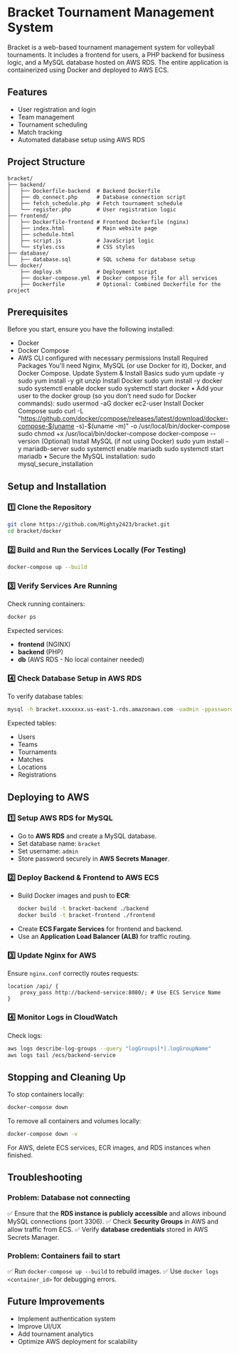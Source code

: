 # Bracket Tournament Management System
Bracket is a web-based tournament management system for volleyball tournaments. It includes a frontend for users, a PHP backend for business logic, and a MySQL database hosted on AWS RDS. The entire application is containerized using Docker and deployed to AWS ECS.

## Features
- User registration and login
- Team management
- Tournament scheduling
- Match tracking
- Automated database setup using AWS RDS

## Project Structure
```
bracket/
├── backend/
│   ├── Dockerfile-backend  # Backend Dockerfile
│   ├── db_connect.php      # Database connection script
│   ├── fetch_schedule.php  # Fetch tournament schedule
│   └── register.php        # User registration logic
├── frontend/
│   ├── Dockerfile-frontend # Frontend Dockerfile (nginx)
│   ├── index.html          # Main website page
│   ├── schedule.html
│   ├── script.js           # JavaScript logic
│   └── styles.css          # CSS styles
├── database/
│   ├── database.sql        # SQL schema for database setup
└── docker/
    ├── deploy.sh           # Deployment script
    ├── docker-compose.yml  # Docker compose file for all services
    ├── Dockerfile          # Optional: Combined Dockerfile for the project
```

## Prerequisites
Before you start, ensure you have the following installed:
- Docker
- Docker Compose
- AWS CLI configured with necessary permissions
Install Required Packages
You'll need Nginx, MySQL (or use Docker for it), Docker, and Docker Compose.
Update System & Install Basics
sudo yum update -y
sudo yum install -y git unzip
Install Docker
sudo yum install -y docker
sudo systemctl enable docker
sudo systemctl start docker
•	Add your user to the docker group (so you don’t need sudo for Docker commands): 
sudo usermod -aG docker ec2-user
Install Docker Compose
sudo curl -L "https://github.com/docker/compose/releases/latest/download/docker-compose-$(uname -s)-$(uname -m)" -o /usr/local/bin/docker-compose
sudo chmod +x /usr/local/bin/docker-compose
docker-compose --version
(Optional) Install MySQL (if not using Docker)
sudo yum install -y mariadb-server
sudo systemctl enable mariadb
sudo systemctl start mariadb
•	Secure the MySQL installation: 
sudo mysql_secure_installation

## Setup and Installation
### 1️⃣ Clone the Repository
```sh
git clone https://github.com/Mighty2423/bracket.git
cd bracket/docker
```

### 2️⃣ Build and Run the Services Locally (For Testing)
```sh
docker-compose up --build
```

### 3️⃣ Verify Services Are Running
Check running containers:
```sh
docker ps
```
Expected services:
- **frontend** (NGINX)
- **backend** (PHP)
- **db** (AWS RDS - No local container needed)

### 4️⃣ Check Database Setup in AWS RDS
To verify database tables:
```sh
mysql -h bracket.xxxxxxx.us-east-1.rds.amazonaws.com -uadmin -ppassword -e "SHOW TABLES IN bracket;"
```
Expected tables:
- Users
- Teams
- Tournaments
- Matches
- Locations
- Registrations

## Deploying to AWS

### 1️⃣ **Setup AWS RDS for MySQL**
- Go to **AWS RDS** and create a MySQL database.
- Set database name: `bracket`
- Set username: `admin`
- Store password securely in **AWS Secrets Manager**.

### 2️⃣ **Deploy Backend & Frontend to AWS ECS**
- Build Docker images and push to **ECR**:
  ```sh
  docker build -t bracket-backend ./backend
  docker build -t bracket-frontend ./frontend
  ```
- Create **ECS Fargate Services** for frontend and backend.
- Use an **Application Load Balancer (ALB)** for traffic routing.

### 3️⃣ **Update Nginx for AWS**
Ensure `nginx.conf` correctly routes requests:
```nginx
location /api/ {
    proxy_pass http://backend-service:8080/; # Use ECS Service Name
}
```

### 4️⃣ **Monitor Logs in CloudWatch**
Check logs:
```sh
aws logs describe-log-groups --query "logGroups[*].logGroupName"
aws logs tail /ecs/backend-service
```

## Stopping and Cleaning Up
To stop containers locally:
```sh
docker-compose down
```
To remove all containers and volumes locally:
```sh
docker-compose down -v
```

For AWS, delete ECS services, ECR images, and RDS instances when finished.

## Troubleshooting
### Problem: Database not connecting
✅ Ensure that the **RDS instance is publicly accessible** and allows inbound MySQL connections (port 3306).
✅ Check **Security Groups** in AWS and allow traffic from ECS.
✅ Verify **database credentials** stored in AWS Secrets Manager.

### Problem: Containers fail to start
✅ Run `docker-compose up --build` to rebuild images.
✅ Use `docker logs <container_id>` for debugging errors.

## Future Improvements
- Implement authentication system
- Improve UI/UX
- Add tournament analytics
- Optimize AWS deployment for scalability
